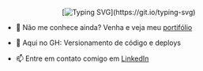 <div align="center">

[![Typing SVG](https://readme-typing-svg.herokuapp.com/?color=1EA418FF&lines=Café,+Pão+de+Queijo+e+Código;Mineiro+também+programa,+uai!)](https://git.io/typing-svg)

</div>

- 👀 Não me conhece ainda? Venha e veja meu <a href="https://paulosuriani.github.io//"> portifólio </a>

- 🌱 Aqui no GH: Versionamento de código e deploys

- 📫 Entre em contato comigo em <a href="https://www.linkedin.com/in/paulo-vitor-moura-suriani-529683221/"> LinkedIn </a>



<!-- <div align="left">
<img height="180em" src="https://github-readme-stats.vercel.app/api/top-langs/?username=paulosuriani&layout=compact&langs_count=7&theme=dark" />
</div> -->
<!---
PauloSuriani/PauloSuriani is a ✨ special ✨ repository because its `README.md` (this file) appears on your GitHub profile.
You can click the Preview link to take a look at your changes.
--->
